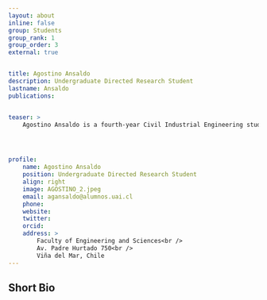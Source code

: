 ```yaml
---
layout: about
inline: false
group: Students
group_rank: 1
group_order: 3
external: true


title: Agostino Ansaldo
description: Undergraduate Directed Research Student
lastname: Ansaldo
publications: 


teaser: >
    Agostino Ansaldo is a fourth-year Civil Industrial Engineering student at Universidad Adolfo Ibáñez in Chile. His research focuses on public health logistics, particularly the Home Health Care Scheduling and Routing Problem. Under the direction of Prof. Jorge Acuña, he is currently optimizing the allocation and scheduling of home health services to improve efficiency and patient outcomes. The project is being carried out in collaboration with a CESFAM in Peñalolén, Santiago.




profile:
    name: Agostino Ansaldo
    position: Undergraduate Directed Research Student
    align: right
    image: AGOSTINO_2.jpeg
    email: agansaldo@alumnos.uai.cl
    phone: 
    website: 
    twitter: 
    orcid: 
    address: >
        Faculty of Engineering and Sciences<br />
        Av. Padre Hurtado 750<br />        
        Viña del Mar, Chile
---
```




## Short Bio

